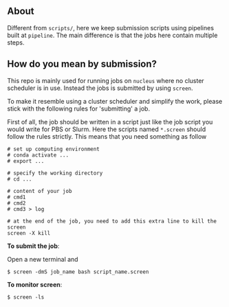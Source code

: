 ## About

Different from `scripts/`, here we keep submission scripts using pipelines built at `pipeline`. 
The main difference is that the jobs here contain multiple steps.

## How do you mean by submission?

This repo is mainly used for running jobs on `nucleus` where no cluster scheduler is in use. 
Instead the jobs is submitted by using `screen`.

To make it resemble using a cluster scheduler and simplify the work, please stick with the following rules for 'submitting' a job.

First of all, the job should be written in a script just like the job script you would write for PBS or Slurm.
Here the scripts named `*.screen` should follow the rules strictly.
This means that you need something as follow

```
# set up computing environment
# conda activate ...
# export ...

# specify the working directory
# cd ...

# content of your job 
# cmd1 
# cmd2 
# cmd3 > log

# at the end of the job, you need to add this extra line to kill the screen
screen -X kill
```

**To submit the job**: 

Open a new terminal and

```
$ screen -dmS job_name bash script_name.screen
```

**To monitor screen**:

```
$ screen -ls
```
